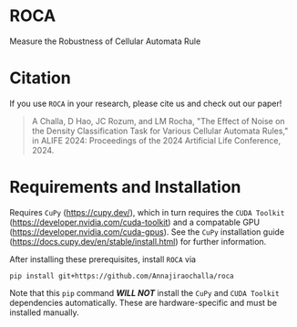# ROCA
Measure the Robustness of Cellular Automata Rule

# Citation
If you use `ROCA` in your research, please cite us and check out our paper! 

> A Challa, D Hao, JC Rozum, and LM Rocha, "The Effect of Noise on the Density Classification Task for Various Cellular Automata Rules," in ALIFE 2024: Proceedings of the 2024 Artificial Life Conference, 2024.


# Requirements and Installation
Requires `CuPy` (https://cupy.dev/), which in turn requires the `CUDA Toolkit` (https://developer.nvidia.com/cuda-toolkit) and a compatable GPU (https://developer.nvidia.com/cuda-gpus). See the `CuPy` installation guide (https://docs.cupy.dev/en/stable/install.html) for further information.

After installing these prerequisites, install `ROCA` via
```
pip install git+https://github.com/Annajiraochalla/roca
```
Note that this `pip` command ***WILL NOT*** install the `CuPy` and `CUDA Toolkit` dependencies automatically. These are hardware-specific and must be installed manually.
